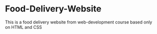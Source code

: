 # Food-Delivery-Website
This is a food delivery website from web-development course based only on HTML and CSS
